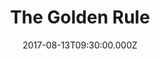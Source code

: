 ---
title: "The Golden Rule"
image: "https://i.imgur.com/MuLYIpM.jpg"
date: "2017-08-13T09:30:00.000Z"
video:
  type: "vimeo"
  id: 229479734
speaker:
  name: "Bart Wilkins"
  permalink: "bart-wilkins"
series: "neighbors"
---